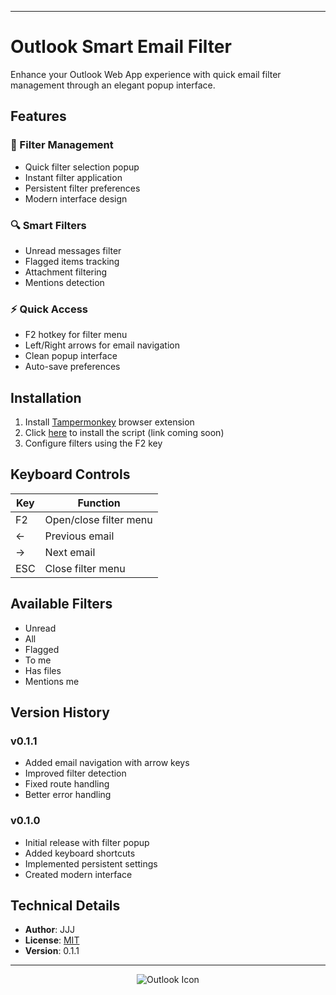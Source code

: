 
---
# Outlook Smart Email Filter

Enhance your Outlook Web App experience with quick email filter management through an elegant popup interface.

## Features

### 📨 Filter Management
- Quick filter selection popup
- Instant filter application
- Persistent filter preferences
- Modern interface design

### 🔍 Smart Filters
- Unread messages filter
- Flagged items tracking
- Attachment filtering
- Mentions detection

### ⚡ Quick Access
- F2 hotkey for filter menu
- Left/Right arrows for email navigation
- Clean popup interface
- Auto-save preferences

## Installation

1. Install [Tampermonkey](https://www.tampermonkey.net/) browser extension
2. Click [here](#) to install the script (link coming soon)
3. Configure filters using the F2 key

## Keyboard Controls

| Key | Function |
|-----|----------|
| F2 | Open/close filter menu |
| ← | Previous email |
| → | Next email |
| ESC | Close filter menu |

## Available Filters

- Unread
- All
- Flagged
- To me
- Has files
- Mentions me

## Version History

### v0.1.1
- Added email navigation with arrow keys
- Improved filter detection
- Fixed route handling
- Better error handling

### v0.1.0
- Initial release with filter popup
- Added keyboard shortcuts
- Implemented persistent settings
- Created modern interface

## Technical Details

- **Author**: JJJ
- **License**: [MIT](https://choosealicense.com/licenses/mit/)
- **Version**: 0.1.1

---

<div align="center">
<img src="https://www.google.com/s2/favicons?sz=64&domain=office.com" alt="Outlook Icon">
</div>
